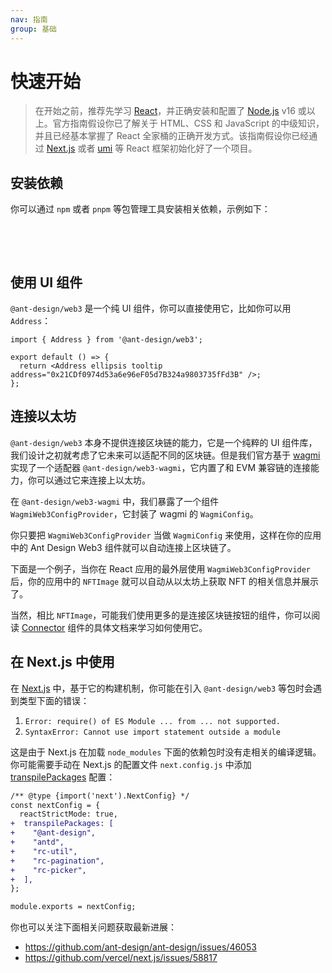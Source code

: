```yaml
---
nav: 指南
group: 基础
---
```


# 快速开始

> 在开始之前，推荐先学习 [React](https://react.dev)，并正确安装和配置了 [Node.js](https://nodejs.org/) v16 或以上。官方指南假设你已了解关于 HTML、CSS 和 JavaScript 的中级知识，并且已经基本掌握了 React 全家桶的正确开发方式。该指南假设你已经通过 [Next.js](https://nextjs.org/) 或者 [umi](https://umijs.org/) 等 React 框架初始化好了一个项目。

## 安装依赖

你可以通过 `npm` 或者 `pnpm` 等包管理工具安装相关依赖，示例如下：

<br />

<NormalInstallDependencies packageNames="antd @ant-design/web3 @ant-design/web3-wagmi wagmi" save="true"></NormalInstallDependencies>

<br />

## 使用 UI 组件

`@ant-design/web3` 是一个纯 UI 组件，你可以直接使用它，比如你可以用 `Address`：

```tsx
import { Address } from '@ant-design/web3';

export default () => {
  return <Address ellipsis tooltip address="0x21CDf0974d53a6e96eF05d7B324a9803735fFd3B" />;
};
```

## 连接以太坊

`@ant-design/web3` 本身不提供连接区块链的能力，它是一个纯粹的 UI 组件库，我们设计之初就考虑了它未来可以适配不同的区块链。但是我们官方基于 [wagmi](https://wagmi.sh/) 实现了一个适配器 `@ant-design/web3-wagmi`，它内置了和 EVM 兼容链的连接能力，你可以通过它来连接上以太坊。

在 `@ant-design/web3-wagmi` 中，我们暴露了一个组件 `WagmiWeb3ConfigProvider`，它封装了 wagmi 的 `WagmiConfig`。

你只要把 `WagmiWeb3ConfigProvider` 当做 `WagmiConfig` 来使用，这样在你的应用中的 Ant Design Web3 组件就可以自动连接上区块链了。

下面是一个例子，当你在 React 应用的最外层使用 `WagmiWeb3ConfigProvider` 后，你的应用中的 `NFTImage` 就可以自动从以太坊上获取 NFT 的相关信息并展示了。

<code src="./demos/quick-start.tsx"></code>

当然，相比 `NFTImage`，可能我们使用更多的是连接区块链按钮的组件，你可以阅读 [Connector](/zh-CN/components/connector) 组件的具体文档来学习如何使用它。

## 在 Next.js 中使用

在 [Next.js](https://nextjs.org/) 中，基于它的构建机制，你可能在引入 `@ant-design/web3` 等包时会遇到类型下面的错误：

1. `Error: require() of ES Module ... from ... not supported.`
2. `SyntaxError: Cannot use import statement outside a module`

这是由于 Next.js 在加载 `node_modules` 下面的依赖包时没有走相关的编译逻辑。你可能需要手动在 Next.js 的配置文件 `next.config.js` 中添加 [transpilePackages](https://nextjs.org/docs/app/api-reference/next-config-js/transpilePackages) 配置：

```diff
/** @type {import('next').NextConfig} */
const nextConfig = {
  reactStrictMode: true,
+  transpilePackages: [
+    "@ant-design",
+    "antd",
+    "rc-util",
+    "rc-pagination",
+    "rc-picker",
+  ],
};

module.exports = nextConfig;
```

你也可以关注下面相关问题获取最新进展：

- https://github.com/ant-design/ant-design/issues/46053
- https://github.com/vercel/next.js/issues/58817
